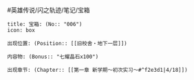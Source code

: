 #英雄传说/闪之轨迹/笔记/宝箱
```ad-quote
title: 宝箱: (No:: "006")
icon: box

出现位置: (Position:: [[旧校舍‧地下一层]])

内容物: (Bonus:: "七耀晶石x100")

出现章节: (Chapter:: [[第一章 新学期～初次实习～#^f2e3d1|4/18]])

```
